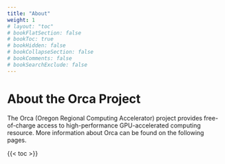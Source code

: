 ```yaml
---
title: "About"
weight: 1
# layout: "toc"
# bookFlatSection: false
# bookToc: true
# bookHidden: false
# bookCollapseSection: false
# bookComments: false
# bookSearchExclude: false
---
```


# About the Orca Project

The Orca (Oregon Regional Computing Accelerator) project provides free-of-charge access to high-performance GPU-accelerated computing resource.
More information about Orca can be found on the following pages.

{{< toc >}}
